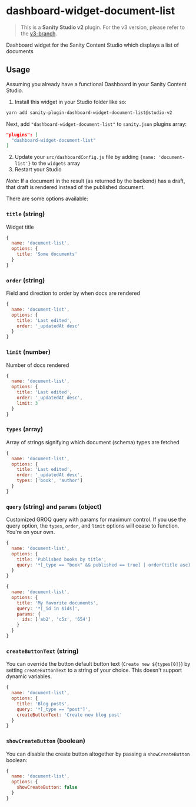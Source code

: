 # dashboard-widget-document-list

>This is a **Sanity Studio v2** plugin.
> For the v3 version, please refer to the [v3-branch](https://github.com/sanity-io/dashboard-widget-document-list).

Dashboard widget for the Sanity Content Studio which displays a list of documents

## Usage
Assuming you already have a functional Dashboard in your Sanity Content Studio.

1. Install this widget in your Studio folder like so:

```sh
yarn add sanity-plugin-dashboard-widget-document-list@studio-v2
```

Next, add `"dashboard-widget-document-list"` to `sanity.json` plugins array:
```json
"plugins": [
  "dashboard-widget-document-list"
]
```

2. Update your `src/dashboardConfig.js` file by adding `{name: 'document-list'}` to the `widgets` array
3. Restart your Studio

*Note*: If a document in the result (as returned by the backend) has a draft, that draft is rendered instead of the published document.

There are some options available:

### `title` (string)
Widget title

```js
{
  name: 'document-list',
  options: {
    title: 'Some documents'
  }
}
```

### `order` (string)
Field and direction to order by when docs are rendered

```js
{
  name: 'document-list',
  options: {
    title: 'Last edited',
    order: '_updatedAt desc'
  }
}
```

### `limit` (number)
Number of docs rendered

```js
{
  name: 'document-list',
  options: {
    title: 'Last edited',
    order: '_updatedAt desc',
    limit: 3
  }
}
```

### `types` (array)
Array of strings signifying which document (schema) types are fetched

```js
{
  name: 'document-list',
  options: {
    title: 'Last edited',
    order: '_updatedAt desc',
    types: ['book', 'author']
  }
}
```

### `query` (string) and `params` (object)
Customized GROQ query with params for maximum control. If you use the query option, the `types`, `order`, and `limit` options will cease to function. You're on your own.

```js
{
  name: 'document-list',
  options: {
    title: 'Published books by title',
    query: '*[_type == "book" && published == true] | order(title asc) [0...10]'
  }
}
```

```js
{
  name: 'document-list',
  options: {
    title: 'My favorite documents',
    query: '*[_id in $ids]',
    params: {
      ids: ['ab2', 'c5z', '654']
    }
  }
}
```

### `createButtonText` (string)

You can override the button default button text (`Create new ${types[0]}`) by setting `createButtonText` to a string of your choice. This doesn't support dynamic variables.

```js
{
  name: 'document-list',
  options: {
    title: 'Blog posts',
    query: '*[_type == "post"]',
    createButtonText: 'Create new blog post'
  }
}
```

### `showCreateButton` (boolean)

You can disable the create button altogether by passing a `showCreateButton` boolean:

```js
{
  name: 'document-list',
  options: {
    showCreateButton: false
  }
}
```
